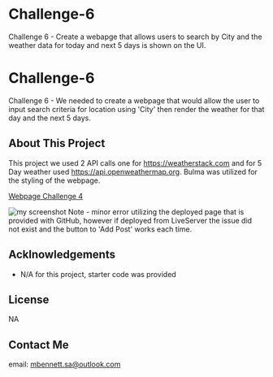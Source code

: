 # Challenge-6
Challenge 6 - Create a webapge that allows users to search by City and the weather data for today and next 5 days is shown on the UI. 

# Challenge-6
Challenge 6 - We needed to create a webpage that would allow the user to input search criteria for location using 'City' then render the weather for that day and the next 5 days. 

## About This Project

This project we used 2 API calls one for https://weatherstack.com and for 5 Day weather used https://api.openweathermap.org. Bulma was utilized for the styling of the webpage.  

[Webpage Challenge 4]() 

![my screenshot](./bootcamp/Challenge_6.png)
Note - minor error utilizing the deployed page that is provided with GitHub, however if deployed from LiveServer the issue did not exist and the button to 'Add Post' works each time. 

## Acklnowledgements

* N/A for this project, starter code was provided
  


## License
NA

## Contact Me
email: mbennett.sa@outlook.com

